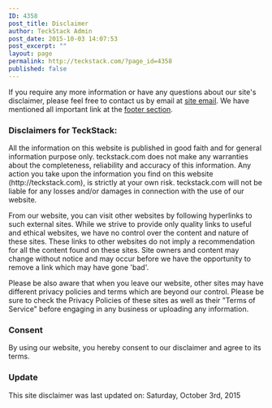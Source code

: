 ```yaml
---
ID: 4358
post_title: Disclaimer
author: TeckStack Admin
post_date: 2015-10-03 14:07:53
post_excerpt: ""
layout: page
permalink: http://teckstack.com/?page_id=4358
published: false
---
```

If you require any more information or have any questions about our site's disclaimer, please feel free to contact us by email at <a href="mailto:contact@teckstack.com?subject=TS(Disclaimer)">site email</a>. We have mentioned all important link at the <a href="#colophon">footer section</a>.
<h3></h3>
<h3>Disclaimers for TeckStack:</h3>
All the information on this website is published in good faith and for general information purpose only. teckstack.com does not make any warranties about the completeness, reliability and accuracy of this information. Any action you take upon the information you find on this website (http://teckstack.com), is strictly at your own risk. teckstack.com will not be liable for any losses and/or damages in connection with the use of our website.

From our website, you can visit other websites by following hyperlinks to such external sites. While we strive to provide only quality links to useful and ethical websites, we have no control over the content and nature of these sites. These links to other websites do not imply a recommendation for all the content found on these sites. Site owners and content may change without notice and may occur before we have the opportunity to remove a link which may have gone 'bad'.

Please be also aware that when you leave our website, other sites may have different privacy policies and terms which are beyond our control. Please be sure to check the Privacy Policies of these sites as well as their "Terms of Service" before engaging in any business or uploading any information.
<h3>Consent</h3>
By using our website, you hereby consent to our disclaimer and agree to its terms.
<h3>Update</h3>
This site disclaimer was last updated on: Saturday, October 3rd, 2015
